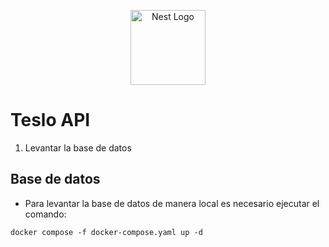 <p align="center">
  <a href="http://nestjs.com/" target="blank"><img src="https://nestjs.com/img/logo-small.svg" width="120" alt="Nest Logo" /></a>
</p>

# Teslo API
1. Levantar la base de datos

## Base de datos
- Para levantar la base de datos de manera local es necesario ejecutar el comando:
```
docker compose -f docker-compose.yaml up -d
```
